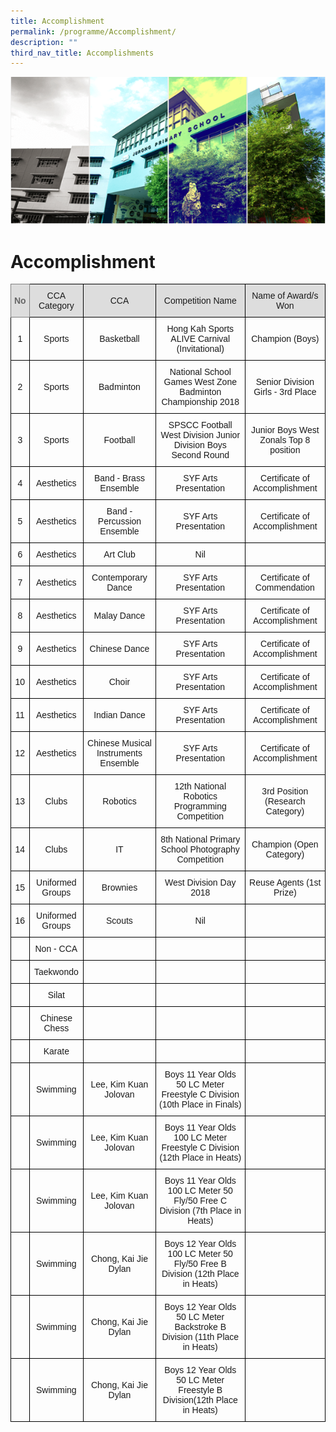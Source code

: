 ```yaml
---
title: Accomplishment
permalink: /programme/Accomplishment/
description: ""
third_nav_title: Accomplishments
---
```


![](/images/Banner.png)

Accomplishment
==============

<style type="text/css">
.tg  {border-collapse:collapse;border-spacing:0;}
.tg td{border-color:black;border-style:solid;border-width:1px;font-family:Arial, sans-serif;font-size:14px;
  overflow:hidden;padding:10px 5px;word-break:normal;}
.tg th{border-color:black;border-style:solid;border-width:1px;font-family:Arial, sans-serif;font-size:14px;
  font-weight:normal;overflow:hidden;padding:10px 5px;word-break:normal;}
.tg .tg-xmis{background-color:#dddddd;border-color:inherit;color:#666;font-weight:bold;text-align:center;vertical-align:middle}
.tg .tg-ya3q{background-color:#dddddd;text-align:center;vertical-align:middle}
.tg .tg-nrix{text-align:center;vertical-align:middle}
</style>
<table class="tg">
<thead>
  <tr>
    <th class="tg-xmis">No</th>
    <th class="tg-ya3q">CCA Category</th>
    <th class="tg-ya3q">CCA</th>
    <th class="tg-ya3q">Competition Name</th>
    <th class="tg-ya3q">Name of Award/s Won</th>
  </tr>
</thead>
<tbody>
  <tr>
    <td class="tg-nrix">1</td>
    <td class="tg-nrix">Sports</td>
    <td class="tg-nrix">Basketball</td>
    <td class="tg-nrix">Hong Kah Sports ALIVE Carnival (Invitational)</td>
    <td class="tg-nrix">Champion (Boys)</td>
  </tr>
  <tr>
    <td class="tg-nrix">2</td>
    <td class="tg-nrix">Sports</td>
    <td class="tg-nrix">Badminton</td>
    <td class="tg-nrix">National School Games West Zone Badminton Championship 2018</td>
    <td class="tg-nrix">Senior Division Girls - 3rd Place</td>
  </tr>
  <tr>
    <td class="tg-nrix">3</td>
    <td class="tg-nrix">Sports</td>
    <td class="tg-nrix">Football</td>
    <td class="tg-nrix">SPSCC Football West Division Junior Division Boys Second Round</td>
    <td class="tg-nrix">Junior Boys West Zonals Top 8 position</td>
  </tr>
  <tr>
    <td class="tg-nrix">4</td>
    <td class="tg-nrix">Aesthetics</td>
    <td class="tg-nrix">Band - Brass Ensemble</td>
    <td class="tg-nrix">SYF Arts Presentation</td>
    <td class="tg-nrix">Certificate of Accomplishment</td>
  </tr>
  <tr>
    <td class="tg-nrix">5</td>
    <td class="tg-nrix">Aesthetics</td>
    <td class="tg-nrix">Band - Percussion Ensemble</td>
    <td class="tg-nrix">SYF Arts Presentation</td>
    <td class="tg-nrix">Certificate of Accomplishment</td>
  </tr>
  <tr>
    <td class="tg-nrix">6</td>
    <td class="tg-nrix">Aesthetics</td>
    <td class="tg-nrix">Art Club</td>
    <td class="tg-nrix">Nil</td>
    <td class="tg-nrix"> </td>
  </tr>
  <tr>
    <td class="tg-nrix">7</td>
    <td class="tg-nrix">Aesthetics</td>
    <td class="tg-nrix">Contemporary Dance</td>
    <td class="tg-nrix">SYF Arts Presentation</td>
    <td class="tg-nrix">Certificate of Commendation</td>
  </tr>
  <tr>
    <td class="tg-nrix">8</td>
    <td class="tg-nrix">Aesthetics</td>
    <td class="tg-nrix">Malay Dance</td>
    <td class="tg-nrix">SYF Arts Presentation</td>
    <td class="tg-nrix">Certificate of Accomplishment</td>
  </tr>
  <tr>
    <td class="tg-nrix">9</td>
    <td class="tg-nrix">Aesthetics</td>
    <td class="tg-nrix">Chinese Dance</td>
    <td class="tg-nrix">SYF Arts Presentation</td>
    <td class="tg-nrix">Certificate of Accomplishment</td>
  </tr>
  <tr>
    <td class="tg-nrix">10</td>
    <td class="tg-nrix">Aesthetics</td>
    <td class="tg-nrix">Choir</td>
    <td class="tg-nrix">SYF Arts Presentation</td>
    <td class="tg-nrix">Certificate of Accomplishment</td>
  </tr>
  <tr>
    <td class="tg-nrix">11</td>
    <td class="tg-nrix">Aesthetics</td>
    <td class="tg-nrix">Indian Dance</td>
    <td class="tg-nrix">SYF Arts Presentation</td>
    <td class="tg-nrix">Certificate of Accomplishment</td>
  </tr>
  <tr>
    <td class="tg-nrix">12</td>
    <td class="tg-nrix">Aesthetics</td>
    <td class="tg-nrix">Chinese Musical Instruments Ensemble</td>
    <td class="tg-nrix">SYF Arts Presentation</td>
    <td class="tg-nrix">Certificate of Accomplishment</td>
  </tr>
  <tr>
    <td class="tg-nrix">13</td>
    <td class="tg-nrix">Clubs</td>
    <td class="tg-nrix">Robotics</td>
    <td class="tg-nrix">12th National Robotics Programming Competition</td>
    <td class="tg-nrix">3rd Position (Research Category)</td>
  </tr>
  <tr>
    <td class="tg-nrix">14</td>
    <td class="tg-nrix">Clubs</td>
    <td class="tg-nrix">IT</td>
    <td class="tg-nrix">8th National Primary School Photography Competition</td>
    <td class="tg-nrix">Champion (Open Category)</td>
  </tr>
  <tr>
    <td class="tg-nrix">15</td>
    <td class="tg-nrix">Uniformed Groups</td>
    <td class="tg-nrix">Brownies</td>
    <td class="tg-nrix">West Division Day 2018</td>
    <td class="tg-nrix">Reuse Agents (1st Prize)</td>
  </tr>
  <tr>
    <td class="tg-nrix">16</td>
    <td class="tg-nrix">Uniformed Groups</td>
    <td class="tg-nrix">Scouts</td>
    <td class="tg-nrix">Nil</td>
    <td class="tg-nrix"> </td>
  </tr>
  <tr>
    <td class="tg-nrix"> </td>
    <td class="tg-nrix">Non - CCA</td>
    <td class="tg-nrix"> </td>
    <td class="tg-nrix"> </td>
    <td class="tg-nrix"> </td>
  </tr>
  <tr>
    <td class="tg-nrix"> </td>
    <td class="tg-nrix">Taekwondo</td>
    <td class="tg-nrix"> </td>
    <td class="tg-nrix"> </td>
    <td class="tg-nrix"> </td>
  </tr>
  <tr>
    <td class="tg-nrix"> </td>
    <td class="tg-nrix">Silat</td>
    <td class="tg-nrix"> </td>
    <td class="tg-nrix"> </td>
    <td class="tg-nrix"> </td>
  </tr>
  <tr>
    <td class="tg-nrix"> </td>
    <td class="tg-nrix">Chinese Chess</td>
    <td class="tg-nrix"> </td>
    <td class="tg-nrix"> </td>
    <td class="tg-nrix"> </td>
  </tr>
  <tr>
    <td class="tg-nrix"> </td>
    <td class="tg-nrix">Karate</td>
    <td class="tg-nrix"> </td>
    <td class="tg-nrix"> </td>
    <td class="tg-nrix"> </td>
  </tr>
  <tr>
    <td class="tg-nrix"> </td>
    <td class="tg-nrix">Swimming</td>
    <td class="tg-nrix">Lee, Kim Kuan Jolovan</td>
    <td class="tg-nrix">Boys 11 Year Olds 50 LC Meter Freestyle C Division (10th Place in Finals)</td>
    <td class="tg-nrix"> </td>
  </tr>
  <tr>
    <td class="tg-nrix"> </td>
    <td class="tg-nrix">Swimming</td>
    <td class="tg-nrix">Lee, Kim Kuan Jolovan</td>
    <td class="tg-nrix">Boys 11 Year Olds 100 LC Meter Freestyle C Division (12th Place in Heats)</td>
    <td class="tg-nrix"> </td>
  </tr>
  <tr>
    <td class="tg-nrix"> </td>
    <td class="tg-nrix">Swimming</td>
    <td class="tg-nrix">Lee, Kim Kuan Jolovan</td>
    <td class="tg-nrix">Boys 11 Year Olds 100 LC Meter 50 Fly/50 Free C Division (7th Place in Heats)</td>
    <td class="tg-nrix"> </td>
  </tr>
  <tr>
    <td class="tg-nrix"> </td>
    <td class="tg-nrix">Swimming</td>
    <td class="tg-nrix">Chong, Kai Jie Dylan</td>
    <td class="tg-nrix">Boys 12 Year Olds 100 LC Meter 50 Fly/50 Free B Division (12th Place in Heats)</td>
    <td class="tg-nrix"> </td>
  </tr>
  <tr>
    <td class="tg-nrix"> </td>
    <td class="tg-nrix">Swimming</td>
    <td class="tg-nrix">Chong, Kai Jie Dylan</td>
    <td class="tg-nrix">Boys 12 Year Olds 50 LC Meter Backstroke B Division (11th Place in Heats)</td>
    <td class="tg-nrix"> </td>
  </tr>
  <tr>
    <td class="tg-nrix"> </td>
    <td class="tg-nrix">Swimming</td>
    <td class="tg-nrix">Chong, Kai Jie Dylan</td>
    <td class="tg-nrix">Boys 12 Year Olds 50 LC Meter Freestyle B Division(12th Place in Heats)</td>
    <td class="tg-nrix"> </td>
  </tr>
</tbody>
</table>
